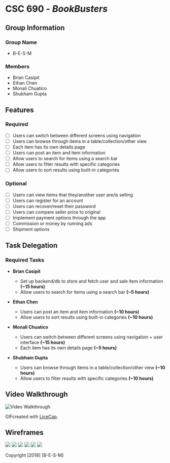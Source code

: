 # CSC 690 - *BookBusters*

## Group Information

### Group Name

- B-E-S-M

### Members

- Brian Casipit
- Ethan Chen
- Monali Chuatico
- Shubham Gupta

## Features

### Required

- [ ] Users can switch between different screens using navigation
- [ ] Users can browse through items in a table/collection/other view
- [ ] Each item has its own details page
- [ ] Users can post an item and item information
- [ ] Allow users to search for items using a search bar
- [ ] Allow users to filter results with specific categories
- [ ] Allow users to sort results using built-in categories

### Optional

- [ ] Users can view items that they/another user are/is selling
- [ ] Users can register for an account
- [ ] Users can recover/reset their password
- [ ] Users can compare seller price to original
- [ ] Implement payment options through the app
- [ ] Commission or money by running ads
- [ ] Shipment options

## Task Delegation

### Required Tasks

* __Brian Casipit__
  * Set up backend/db to store and fetch user and sale item information __(~15 hours)__
  * Allow users to search for items using a search bar __(~5 hours)__

* __Ethan Chen__
  * Users can post an item and item information __(~10 hours)__
  * Allow users to sort results using built-in categories __(~10 hours)__

* __Monali Chuatico__
  * Users can switch between different screens using navigation + user interface __(~15 hours)__
  * Each item has its own details page __(~5 hours)__

* __Shubham Gupta__
  * Users can browse through items in a table/collection/other view __(~10 hours)__
  * Allow users to filter results with specific categories __(~10 hours)__

## Video Walkthrough 

<img src='https://i.imgur.com/hZWUv6Y.gif' title='Video Walkthrough' width='' alt='Video Walkthrough' />

GIFcreated with [LiceCap](http://www.cockos.com/licecap/).

## Wireframes
<img src='https://i.imgur.com/qiAeawq.jpg' /> <img src='https://i.imgur.com/2Osl0KB.jpg' /> <img src='https://i.imgur.com/U8xAUp0.jpg' />  <img src='https://i.imgur.com/nV0IQFw.jpg' /> <img src='https://i.imgur.com/F4qnEjT.jpg' /> <img src='https://i.imgur.com/Caod3pU.jpg' /> 

Copyright [2018] [B-E-S-M]
